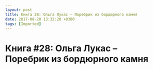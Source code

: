 ```yaml
---
layout: post
title: Книга 28: Ольга Лукас – Поребрик из бордюрного камня
date: 2017-08-20 13:32:20 +0300
tags: [Imported]
---
```

# Книга #28: Ольга Лукас – Поребрик из бордюрного камня

